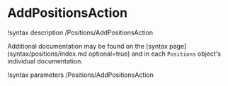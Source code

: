 # AddPositionsAction

!syntax description /Positions/AddPositionsAction

Additional documentation may be found on the [syntax page](syntax/positions/index.md optional=true) and
in each `Positions` object's individual documentation.

!syntax parameters /Positions/AddPositionsAction
